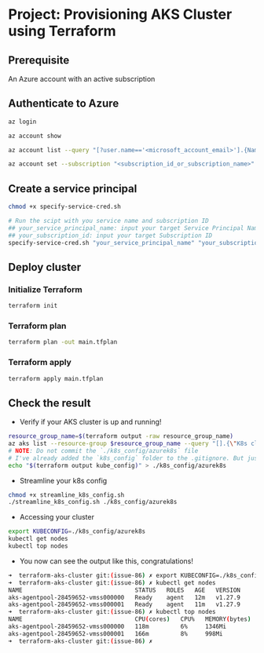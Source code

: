 # Project: Provisioning AKS Cluster using Terraform

## Prerequisite

An Azure account with an active subscription

## Authenticate to Azure

```bash
az login

az account show

az account list --query "[?user.name=='<microsoft_account_email>'].{Name:name, ID:id, Default:isDefault}" --output Table

az account set --subscription "<subscription_id_or_subscription_name>"
```

## Create a service principal

```bash
chmod +x specify-service-cred.sh

# Run the scipt with you service name and subscription ID
## your_service_principal_name: input your target Service Principal Name
## your_subscription_id: input your target Subscription ID
specify-service-cred.sh "your_service_principal_name" "your_subscription_id"
```

## Deploy cluster

### Initialize Terraform

```bash
terraform init
```

### Terraform plan

```bash
terraform plan -out main.tfplan
```

### Terraform apply

```bash
terraform apply main.tfplan
```

## Check the result

- Verify if your AKS cluster is up and running!

```bash
resource_group_name=$(terraform output -raw resource_group_name)
az aks list --resource-group $resource_group_name --query "[].{\"K8s cluster name\":name}" --output table
# NOTE: Do not commit the `./k8s_config/azurek8s` file
# I've already added the `k8s_config` folder to the .gitignore. But just for sure!
echo "$(terraform output kube_config)" > ./k8s_config/azurek8s
```

- Streamline your k8s config

```bash
chmod +x streamline_k8s_config.sh
./streamline_k8s_config.sh ./k8s_config/azurek8s
```

- Accessing your cluster

```bash
export KUBECONFIG=./k8s_config/azurek8s
kubectl get nodes
kubectl top nodes
```

- You now can see the output like this, congratulations!

```bash
➜  terraform-aks-cluster git:(issue-86) ✗ export KUBECONFIG=./k8s_config/azurek8s
➜  terraform-aks-cluster git:(issue-86) ✗ kubectl get nodes
NAME                                STATUS   ROLES   AGE   VERSION
aks-agentpool-28459652-vmss000000   Ready    agent   12m   v1.27.9
aks-agentpool-28459652-vmss000001   Ready    agent   11m   v1.27.9
➜  terraform-aks-cluster git:(issue-86) ✗ kubectl top nodes
NAME                                CPU(cores)   CPU%   MEMORY(bytes)   MEMORY%
aks-agentpool-28459652-vmss000000   118m         6%     1346Mi          29%
aks-agentpool-28459652-vmss000001   166m         8%     998Mi           21%
➜  terraform-aks-cluster git:(issue-86) ✗
```

